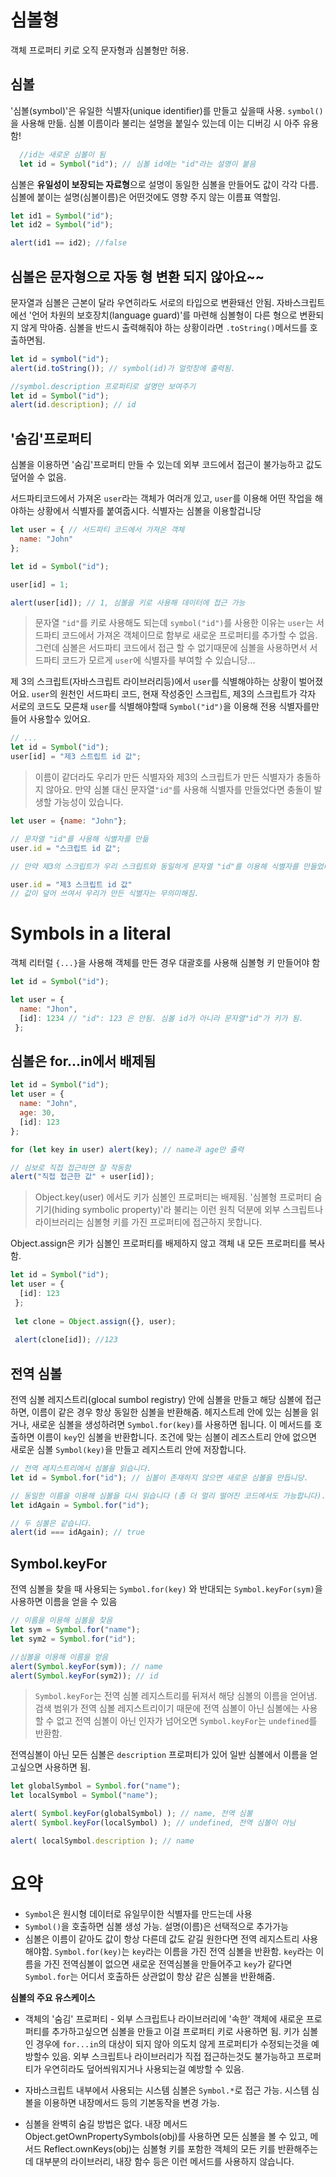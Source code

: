 # 심볼형
객체 프로퍼티 키로 오직 문자형과 심볼형만 허용.

## 심볼
'심볼(symbol)'은 유일한 식별자(unique identifier)를 만들고 싶을때 사용. `symbol()` 을 사용해 만듦.
심볼 이름이라 불리는 설명을 붙일수 있는데 이는 디버깅 시 아주 유용함!
```javascript
  //id는 새로운 심볼이 됨
  let id = Symbol("id"); // 심볼 id에는 "id"라는 설명이 붙음
```

심볼은 **유일성이 보장되는 자료형**으로 설명이 동일한 심볼을 만들어도 값이 각각 다름. 심볼에 붙이는 설명(심볼이름)은 어떤것에도 영향 주지 않는 이름표 역할임.
```javascript
let id1 = Symbol("id");
let id2 = Symbol("id");

alert(id1 == id2); //false
```

## 심볼은 문자형으로 자동 형 변환 되지 않아요~~
문자열과 심볼은 근본이 달라 우연히라도 서로의 타입으로 변환돼선 안됨. 자바스크립트에선 '언어 차원의 보호장치(language guard)'를 마련해 심볼형이 다른 형으로 변환되지 않게 
막아줌. 심볼을 반드시 출력해줘야 하는 상황이라면 `.toString()`메서드를 호출하면됨.
```javascript
let id = symbol("id"); 
alert(id.toString()); // symbol(id)가 얼럿창에 출력됨.

//symbol.description 프로퍼티로 설명만 보여주기
let id = Symbol("id");
alert(id.description); // id
```
## '숨김'프로퍼티
심볼을 이용하면 '숨김'프로퍼티 만들 수 있는데 외부 코드에서 접근이 불가능하고 값도 덮어쓸 수 없음.

서드파티코드에서 가져온 `user`라는 객체가 여러개 있고, `user`를 이용해 어떤 작업을 해야하는 상황에서 식별자를 붙여줍시다.
식별자는 심볼을 이용할겁니당
```javascript
let user = { // 서드파티 코드에서 가져온 객체
  name: "John"
};

let id = Symbol("id");

user[id] = 1;

alert(user[id]); // 1, 심볼을 키로 사용해 데이터에 접근 가능
```
> 문자열 `"id"`를 키로 사용해도 되는데 `symbol("id")`를 사용한 이유는 `user`는 서드파티 코드에서 가져온 객체이므로 함부로 새로운 프로퍼티를 추가할 수 없음.
> 그런데 심볼은 서드파티 코드에서 접근 할 수 없기때문에 심볼을 사용하면서 서드파티 코드가 모르게 `user`에 식별자를 부여할 수 있습니당...

제 3의 스크립트(자바스크립트 라이브러리등)에서 `user`를 식별해야하는 상황이 벌어졌어요. `user`의 원천인 서드파티 코드, 현재 작성중인 스크립트, 제3의 스크립트가 각자
서로의 코드도 모른채 `user`를 식별해야할때 `Symbol("id")`을 이용해 전용 식별자를만들어 사용할수 있어요.
```javascript
// ...
let id = Symbol("id");
user[id] = "제3 스트립트 id 값";
```
> 이름이 같더라도 우리가 만든 식별자와 제3의 스크립트가 만든 식별자가 충돌하지 않아요.
> 만약 심볼 대신 문자열`"id"`를 사용해 식별자를 만들었다면 충돌이 발생할 가능성이 있습니다.
```javascript
let user = {name: "John"};

// 문자열 "id"를 사용해 식별자를 만듦
user.id = "스크립트 id 값";

// 만약 제3의 스크립트가 우리 스크립트와 동일하게 문자열 "id"를 이용해 식별자를 만들었다면..

user.id = "제3 스크립트 id 값"
// 값이 덮어 쓰여서 우리가 만든 식별자는 무의미해짐.

```

# Symbols in a literal
객체 리터럴 `{...}`을 사용해 객체를 만든 경우 대괄호를 사용해 심볼형 키 만들어야 함
```javascript
let id = Symbol("id");

let user = {
  name: "Jhon",
  [id]: 1234 // "id": 123 은 안됨. 심볼 id가 아니라 문자열"id"가 키가 됨.
 };
```

## 심볼은 for...in에서 배제됨
```javascript
let id = Symbol("id");
let user = {
  name: "John",
  age: 30,
  [id]: 123
};

for (let key in user) alert(key); // name과 age만 출력

// 심보로 직접 접근하면 잘 작동함
alert("직접 접근한 값" + user[id]);
```
> Object.key(user) 에서도 키가 심볼인 프로퍼티는 배제됨. '심볼형 프로퍼티 숨기기(hiding symbolic property)'라 불리는 이런 원칙 덕분에 외부 스크립트나 라이브러리는 심볼형 키를 가진 프로퍼티에 접근하지 못합니다.

Object.assign은 키가 심볼인 프로퍼티를 배제하지 않고 객체 내 모든 프로퍼티를 복사함.
```javascript
let id = Symbol("id");
let user = {
  [id]: 123
 };
 
 let clone = Object.assign({}, user);
 
 alert(clone[id]); //123
```


## 전역 심볼
전역 심볼 레지스트리(glocal sumbol registry) 안에 심볼을 만들고 해당 심볼에 접근하면, 이름이 같은 경우 항상 동일한 심볼을 반환해줌.
헤지스트레 안에 있는 심볼을 읽거나, 새로운 심볼을 생성하려면 `Symbol.for(key)`를 사용하면 됩니다.
이 메서드를 호출하면 이름이 `key`인 심볼을 반환합니다. 조건에 맞는 심볼이 레즈스트리 안에 없으면 새로운 심볼 `Symbol(key)`을 만들고 레지스트리 안에 저장합니다.
```javascript
// 전역 레지스트리에서 심볼을 읽습니다.
let id = Symbol.for("id"); // 심볼이 존재하지 않으면 새로운 심볼을 만듭니당.

// 동일한 이름을 이용해 심볼을 다시 읽습니다 (좀 더 멀리 떨어진 코드에서도 가능합니다).
let idAgain = Symbol.for("id");

// 두 심볼은 같습니다.
alert(id === idAgain); // true
```

## Symbol.keyFor 
전역 심볼을 찾을 때 사용되는 `Symbol.for(key)` 와 반대되는 `Symbol.keyFor(sym)`을 사용하면 이름을 얻을 수 있음
```javascript
// 이름을 이용해 심볼을 찾음
let sym = Symbol.for("name");
let sym2 = Symbol.for("id");

//심볼을 이용해 이름을 얻음
alert(Symbol.keyFor(sym)); // name
alert(Symbol.keyFor(sym2)); // id
```
> `Symbol.keyFor`는 전역 심볼 레지스트리를 뒤져서 해당 심볼의 이름을 얻어냄. 
> 검색 범위가 전역 심볼 레지스트리이기 때문에 전역 심볼이 아닌 심볼에는 사용할 수 없고 전역 심볼이 아닌 인자가 넘어오면 `Symbol.keyFor`는 `undefined`를 반환함.

전역심볼이 아닌 모든 심볼은 `description` 프로퍼티가 있어 일반 심볼에서 이름을 얻고싶으면 사용하면 됨.
```javascript
let globalSymbol = Symbol.for("name");
let localSymbol = Symbol("name");

alert( Symbol.keyFor(globalSymbol) ); // name, 전역 심볼
alert( Symbol.keyFor(localSymbol) ); // undefined, 전역 심볼이 아님

alert( localSymbol.description ); // name
```


# 요약
- `Symbol`은 원시형 데이터로 유일무이한 식별자를 만드는데 사용
- `Symbol()`을 호출하면 심볼 생성 가능. 설명(이름)은 선택적으로 추가가능
- 심볼은 이름이 같아도 값이 항상 다른데 값도 같길 원한다면 전역 레지스트리 사용해야함. 
`Symbol.for(key)`는 `key`라는 이름을 가진 전역 심볼을 반환함. `key`라는 이름을 가진 전역심볼이 없으면 새로운 전역심볼을 만들어주고 `key`가 같다면
`Symbol.for`는 어디서 호출하든 상관없이 항상 같은 심볼을 반환해줌.

**심볼의 주요 유스케이스**
- 객체의 '숨김' 프로퍼티 - 외부 스크립트나 라이브러리에 '속한' 객체에 새로운 프로퍼티를 추가하고싶으면 심볼을 만들고 이걸 프로퍼티 키로 사용하면 됨.
키가 심볼인 경우에 `for...in`의 대상이 되지 않아 의도치 않게 프로퍼티가 수정되는것을 예방할수 있음. 외부 스크립트나 라이브러리가 직접 접근하는것도 불가능하고
프로퍼티가 우연히라도 덮어씌워지거나 사용되는걸 예방할 수 있음.
- 자바스크립트 내부에서 사용되는 시스템 심볼은 `Symbol.*`로 접근 가능. 시스템 심볼을 이용하면 내장메서드 등의 기본동작을 변경 가능.

- 심볼을 완벽히 숨길 방법은 없다. 내장 메서드 Object.getOwnPropertySymbols(obj)를 사용하면 모든 심볼을 볼 수 있고, 메서드 Reflect.ownKeys(obj)는 심볼형 키를 포함한 객체의 모든 키를 반환해주는데 
대부분의 라이브러리, 내장 함수 등은 이런 메서드를 사용하지 않습니다.




